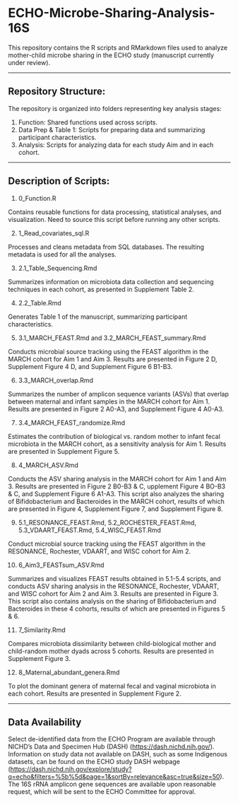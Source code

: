 # ECHO-Microbe-Sharing-Analysis-16S

This repository contains the R scripts and RMarkdown files used to analyze mother-child microbe sharing in the ECHO study (manuscript currently under review). 

---
**Repository Structure:**
---
The repository is organized into folders representing key analysis stages:

1. Function: Shared functions used across scripts.
2. Data Prep & Table 1: Scripts for preparing data and summarizing participant characteristics.
3. Analysis: Scripts for analyzing data for each study Aim and in each cohort.
---
**Description of Scripts:**
---
1. 0_Function.R

Contains reusable functions for data processing, statistical analyses, and visualization. Need to source this script before running any other scripts.

2. 1_Read_covariates_sql.R

Processes and cleans metadata from SQL databases. The resulting metadata is used for all the analyses.

3. 2.1_Table_Sequencing.Rmd

Summarizes information on microbiota data collection and sequencing techniques in each cohort, as presented in Supplement Table 2.

4. 2.2_Table.Rmd

Generates Table 1 of the manuscript, summarizing participant characteristics.

5. 3.1_MARCH_FEAST.Rmd and 3.2_MARCH_FEAST_summary.Rmd

Conducts microbial source tracking using the FEAST algorithm in the MARCH cohort for Aim 1 and Aim 3. Results are presented in Figure 2 D, Supplement Figure 4 D, and Supplement Figure 6 B1-B3.

6. 3.3_MARCH_overlap.Rmd

Summarizes the number of amplicon sequence variants (ASVs) that overlap between maternal and infant samples in the MARCH cohort for Aim 1. Results are presented in Figure 2 A0-A3, and Supplement Figure 4 A0-A3.

7. 3.4_MARCH_FEAST_randomize.Rmd

Estimates the contribution of biological vs. random mother to infant fecal microbiota in the MARCH cohort, as a sensitivity analysis for Aim 1. Results are presented in Supplement Figure 5.

8. 4_MARCH_ASV.Rmd

Conducts the ASV sharing analysis in the MARCH cohort for Aim 1 and Aim 3. Results are presented in Figure 2 B0-B3 & C, upplement Figure 4 BO-B3 & C, and Supplement Figure 6 A1-A3. This script also analyzes the sharing of Bifidobacterium and Bacteroides in the MARCH cohort, results of which are presented in Figure 4, Supplement Figure 7, and Supplement Figure 8.

9. 5.1_RESONANCE_FEAST.Rmd, 5.2_ROCHESTER_FEAST.Rmd, 5.3_VDAART_FEAST.Rmd, 5.4_WISC_FEAST.Rmd

Conduct microbial source tracking using the FEAST algorithm in the RESONANCE, Rochester, VDAART, and WISC cohort for Aim 2.

10. 6_Aim3_FEASTsum_ASV.Rmd

Summarizes and visualizes FEAST results obtained in 5.1-5.4 scripts, and conducts ASV sharing analysis in the RESONANCE, Rochester, VDAART, and WISC cohort for Aim 2 and Aim 3. Results are presented in Figure 3. This script also contains analysis on the sharing of Bifidobacterium and Bacteroides in these 4 cohorts, results of which are presented in Figures 5 & 6.

11. 7_Similarity.Rmd

Compares microbiota dissimilarity between child-biological mother and child-random mother dyads across 5 cohorts. Results are presented in Supplement Figure 3.

12. 8_Maternal_abundant_genera.Rmd

To plot the dominant genera of maternal fecal and vaginal microbiota in each cohort. Results are presented in Supplement Figure 2.

---
**Data Availability**
---
Select de-identified data from the ECHO Program are available through NICHD’s Data and Specimen Hub (DASH) (https://dash.nichd.nih.gov/). Information on study data not available on DASH, such as some Indigenous datasets, can be found on the ECHO study DASH webpage (https://dash.nichd.nih.gov/explore/study?q=echo&filters=%5b%5d&page=1&sortBy=relevance&asc=true&size=50). The 16S rRNA amplicon gene sequences are available upon reasonable request, which will be sent to the ECHO Committee for approval.
